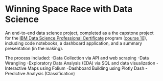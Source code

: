 # Winning Space Race with Data Science
An end-to-end data science project, completed as a the capstone project for the [IBM Data Science Professional Certificate](https://www.coursera.org/professional-certificates/ibm-data-science) program ([course 10](https://www.coursera.org/learn/applied-data-science-capstone?specialization=ibm-data-science)), including code notebooks, a dashboard application, and a summary presentation (in the making).

The process included:
-Data Collection via API and web scraping
-Data Wrangling
-Exploratory Data Analysis (EDA) via SQL and data visualization
-Interactive Maps using Folium
-Dashboard Building using Plotly Dash
-Predictive Analysis (Classification)
